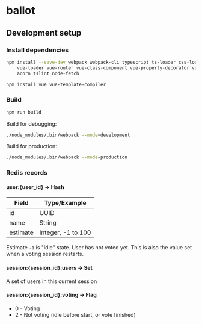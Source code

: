 # ballot

## Development setup

### Install dependencies
```bash
npm install --save-dev webpack webpack-cli typescript ts-loader css-loader \
    vue-loader vue-router vue-class-component vue-property-decorator vue-mixin-decorator \
    acorn tslint node-fetch

npm install vue vue-template-compiler
```

### Build
```bash
npm run build
```

Build for debugging:
```bash
./node_modules/.bin/webpack --mode=development
```

Build for production:
```bash
./node_modules/.bin/webpack --mode=production
```

### Redis records

#### user:{user_id} -> Hash 

| Field    | Type/Example          |
|----------|-----------------------|
| id       | UUID                  |
| name     | String                |
| estimate | Integer, -1 to 100    |

Estimate `-1` is "idle" state. User has not voted yet. 
This is also the value set when a voting session restarts.

#### session:{session_id}:users -> Set

A set of users in this current session

#### session:{session_id}:voting -> Flag

  * 0 - Voting
  * 2 - Not voting (idle before start, or vote finished) 